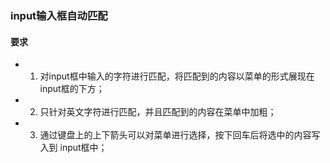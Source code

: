 <!--
 * @Description: https://www.nowcoder.com/question/next?pid=177&qid=3764&tid=45786520
 * @Autor: Tong
 * @Date: 2021-07-24 10:24:07
 * @LastEditors: Tong
 * @LastEditTime: 2021-07-24 10:25:04
-->
### input输入框自动匹配
#### 要求
* 1.  对input框中输入的字符进行匹配，将匹配到的内容以菜单的形式展现在 input框的下方； 
* 2.  只针对英文字符进行匹配，并且匹配到的内容在菜单中加粗； 
* 3.  通过键盘上的上下箭头可以对菜单进行选择，按下回车后将选中的内容写入到 input框中；